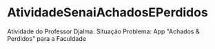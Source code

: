 # AtividadeSenaiAchadosEPerdidos
Atividade do Professor Djalma. Situação Problema: App "Achados &amp; Perdidos" para a Faculdade
